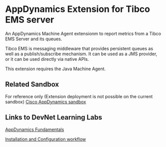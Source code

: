 # AppDynamics Extension for Tibco EMS server
 
An AppDynamics Machine Agent extensionm to report metrics from a Tibco EMS Server and its queues.

Tibco EMS is messaging middleware that provides persistent queues as well as a publish/subscribe mechanism. It can be used as a JMS provider, or it can be used directly via native APIs.

This extension requires the Java Machine Agent.
 
## Related Sandbox
 
For reference only (Extension deployment is not possible on the current sandbox) [Cisco AppDynamics sandbox](https://devnetsandbox.cisco.com/RM/Diagram/Index/9e056219-ab84-4741-9485-de3d3446caf2?diagramType=Topology)
 
## Links to DevNet Learning Labs
 
[AppDynamics Fundamentals](https://developer.cisco.com/learning/modules/appdynamics-fundamentals)
 
[Installation and Configuration workflow](https://github.com/Appdynamics/tibco-ems-monitoring-extension/blob/master/README.md)

